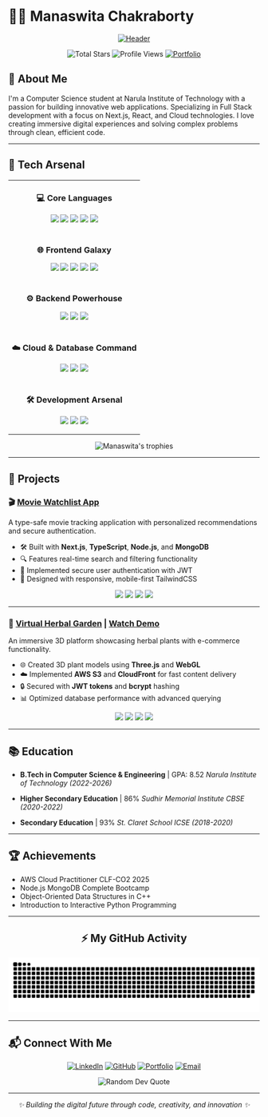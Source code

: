 # 👩‍💻 Manaswita Chakraborty

<p align="center">
  <a href="https://github.com/Manaswita10">
    <img src="https://capsule-render.vercel.app/api?type=waving&color=gradient&height=200&section=header&text=Manaswita%20Chakraborty&fontSize=50&fontAlignY=35&animation=twinkling&fontColor=white" alt="Header"/>
  </a>
</p>

<p align="center">
  <img src="https://img.shields.io/badge/dynamic/json?&label=Total%20Stars&color=ff69b4&style=flat&logo=github&query=%24.stars&url=https://api.github-star-counter.workers.dev/user/Manaswita10" alt="Total Stars">
  <img src="https://komarev.com/ghpvc/?username=Manaswita10&style=flat-square&color=blueviolet" alt="Profile Views"/>
  <a href="https://manaswita-portfolio-1910.vercel.app/">
    <img src="https://img.shields.io/badge/Portfolio-Visit%20Now-9cf?logo=firefox" alt="Portfolio"/>
  </a>
</p>

## 🌟 About Me

I'm a Computer Science student at Narula Institute of Technology with a passion for building innovative web applications. Specializing in Full Stack development with a focus on Next.js, React, and Cloud technologies. I love creating immersive digital experiences and solving complex problems through clean, efficient code.

---

## 🚀 Tech Arsenal

<table align="center">
  <tr>
    <td align="center">
      <h3>💻 Core Languages</h3>
      <p>
        <img src="https://img.shields.io/badge/JavaScript-%23F7DF1E.svg?style=for-the-badge&logo=javascript&logoColor=black">
        <img src="https://img.shields.io/badge/TypeScript-%23007ACC.svg?style=for-the-badge&logo=typescript&logoColor=white">
        <img src="https://img.shields.io/badge/Python-%233776AB.svg?style=for-the-badge&logo=python&logoColor=white">
        <img src="https://img.shields.io/badge/C++-%2300599C.svg?style=for-the-badge&logo=c%2B%2B&logoColor=white">
        <img src="https://img.shields.io/badge/Java-%23ED8B00.svg?style=for-the-badge&logo=java&logoColor=white">
      </p>
    </td>
  </tr>
  <tr>
    <td>
      <h3 align="center">🌐 Frontend Galaxy</h3>
      <p align="center">
        <img src="https://img.shields.io/badge/Next.js-%23000000.svg?style=for-the-badge&logo=next.js&logoColor=white">
        <img src="https://img.shields.io/badge/React-%2361DAFB.svg?style=for-the-badge&logo=react&logoColor=black">
        <img src="https://img.shields.io/badge/Tailwind-%2338B2AC.svg?style=for-the-badge&logo=tailwind-css&logoColor=white">
        <img src="https://img.shields.io/badge/HTML5-%23E34F26.svg?style=for-the-badge&logo=html5&logoColor=white">
        <img src="https://img.shields.io/badge/Three.js-black?style=for-the-badge&logo=three.js&logoColor=white">
      </p>
    </td>
  </tr>
  <tr>
    <td>
      <h3 align="center">⚙️ Backend Powerhouse</h3>
      <p align="center">
        <img src="https://img.shields.io/badge/Node.js-%23339933.svg?style=for-the-badge&logo=nodedotjs&logoColor=white">
        <img src="https://img.shields.io/badge/Express-%23000000.svg?style=for-the-badge&logo=express&logoColor=white">
        <img src="https://img.shields.io/badge/REST_APIs-%23FF6C37.svg?style=for-the-badge&logo=postman&logoColor=white">
      </p>
    </td>
  </tr>
  <tr>
    <td>
      <h3 align="center">☁️ Cloud & Database Command</h3>
      <p align="center">
        <img src="https://img.shields.io/badge/AWS-%23232F3E.svg?style=for-the-badge&logo=amazon-aws&logoColor=white">
        <img src="https://img.shields.io/badge/MongoDB-%234EA94B.svg?style=for-the-badge&logo=mongodb&logoColor=white">
        <img src="https://img.shields.io/badge/MySQL-%234479A1.svg?style=for-the-badge&logo=mysql&logoColor=white">
      </p>
    </td>
  </tr>
  <tr>
    <td>
      <h3 align="center">🛠️ Development Arsenal</h3>
      <p align="center">
        <img src="https://img.shields.io/badge/Git-%23F05032.svg?style=for-the-badge&logo=git&logoColor=white">
        <img src="https://img.shields.io/badge/VS_Code-%23007ACC.svg?style=for-the-badge&logo=visual-studio-code&logoColor=white">
        <img src="https://img.shields.io/badge/Polygon-%237B42BC.svg?style=for-the-badge&logo=polygon&logoColor=white">
      </p>
    </td>
  </tr>
</table>

<p align="center">
  <img src="https://github-profile-trophy.vercel.app/?username=Manaswita10&theme=juicyfresh&no-frame=true&row=1&&margin-w=20&no-bg=true" alt="Manaswita's trophies" />
</p>

---

## 💼 Projects

### 🎬 [Movie Watchlist App](https://github.com/Arshavi-03/movie-watchlist-.git)

A type-safe movie tracking application with personalized recommendations and secure authentication.

- 🛠️ Built with **Next.js**, **TypeScript**, **Node.js**, and **MongoDB**
- 🔍 Features real-time search and filtering functionality
- 🔐 Implemented secure user authentication with JWT
- 📱 Designed with responsive, mobile-first TailwindCSS

<p align="center">
  <img src="https://img.shields.io/badge/Next.js-black?style=for-the-badge&logo=next.js&logoColor=white" />
  <img src="https://img.shields.io/badge/TypeScript-007ACC?style=for-the-badge&logo=typescript&logoColor=white" />
  <img src="https://img.shields.io/badge/TailwindCSS-38B2AC?style=for-the-badge&logo=tailwind-css&logoColor=white" />
  <img src="https://img.shields.io/badge/MongoDB-4EA94B?style=for-the-badge&logo=mongodb&logoColor=white" />
</p>

---

### 🌿 [Virtual Herbal Garden](https://github.com/Manaswita10/Virtual-Herbal-Garden) | [Watch Demo](https://youtu.be/zp1v3EghRg4?si=PV1mf2a0G2kjQsyA)

An immersive 3D platform showcasing herbal plants with e-commerce functionality.

- 🌐 Created 3D plant models using **Three.js** and **WebGL**
- ☁️ Implemented **AWS S3** and **CloudFront** for fast content delivery
- 🔒 Secured with **JWT tokens** and **bcrypt** hashing
- 📊 Optimized database performance with advanced querying

<p align="center">
  <img src="https://img.shields.io/badge/Three.js-black?style=for-the-badge&logo=three.js&logoColor=white" />
  <img src="https://img.shields.io/badge/AWS-232F3E?style=for-the-badge&logo=amazon-aws&logoColor=white" />
  <img src="https://img.shields.io/badge/MongoDB-4EA94B?style=for-the-badge&logo=mongodb&logoColor=white" />
  <img src="https://img.shields.io/badge/Node.js-339933?style=for-the-badge&logo=nodedotjs&logoColor=white" />
</p>

---

## 📚 Education

- **B.Tech in Computer Science & Engineering** | GPA: 8.52
  *Narula Institute of Technology (2022-2026)*

- **Higher Secondary Education** | 86%
  *Sudhir Memorial Institute CBSE (2020-2022)*

- **Secondary Education** | 93%
  *St. Claret School ICSE (2018-2020)*

---

## 🏆 Achievements

- AWS Cloud Practitioner CLF-CO2 2025
- Node.js MongoDB Complete Bootcamp
- Object-Oriented Data Structures in C++
- Introduction to Interactive Python Programming

---

<h2 align="center">⚡ My GitHub Activity</h2>

<div align="center">

![Contribution Snake](https://raw.githubusercontent.com/Platane/snk/output/github-contribution-grid-snake-dark.svg)

</div>

---

## 📬 Connect With Me

<p align="center">
  <a href="https://www.linkedin.com/in/manaswita-chakraborty-64b8aa286"><img src="https://img.shields.io/badge/LinkedIn-0077B5?style=for-the-badge&logo=linkedin&logoColor=white" alt="LinkedIn"/></a>
  <a href="https://github.com/Manaswita10"><img src="https://img.shields.io/badge/GitHub-100000?style=for-the-badge&logo=github&logoColor=white" alt="GitHub"/></a>
  <a href="https://manaswita-portfolio-1910.vercel.app/"><img src="https://img.shields.io/badge/Portfolio-FF7139?style=for-the-badge&logo=Firefox-Browser&logoColor=white" alt="Portfolio"/></a>
  <a href="mailto:manaswita.chakraborty29@gmail.com"><img src="https://img.shields.io/badge/Email-D14836?style=for-the-badge&logo=gmail&logoColor=white" alt="Email"/></a>
</p>

<p align="center">
  <img src="https://quotes-github-readme.vercel.app/api?type=horizontal&theme=radical" alt="Random Dev Quote"/>
</p>

---

<p align="center">
  <em>✨ Building the digital future through code, creativity, and innovation ✨</em>
</p>
